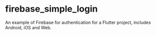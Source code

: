 # firebase_simple_login

An example of Firebase for authentication for a Flutter project, includes Android, iOS and Web.
